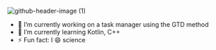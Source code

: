 ![github-header-image (1)](https://github.com/user-attachments/assets/c450c292-6b61-49df-9e01-15b017fa21bd)

- 🔭 I’m currently working on a task manager using the GTD method
- 🌱 I’m currently learning Kotlin, C++
- ⚡ Fun fact: I 😄 science
<!--
**Horsen121/Horsen121** is a ✨ _special_ ✨ repository because its `README.md` (this file) appears on your GitHub profile.

Here are some ideas to get you started:

- 🔭 I’m currently working on a task manager using the GTD method
- 🌱 I’m currently learning ...
- 👯 I’m looking to collaborate on ...
- 🤔 I’m looking for help with ...
- 💬 Ask me about ...
- 📫 How to reach me: ...
- 😄 Pronouns: ...
- ⚡ Fun fact: ...
-->
